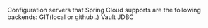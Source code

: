 Configuration servers that Spring Cloud supports are the following backends:
GIT(local or github..)
Vault
JDBC

